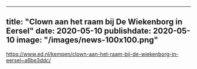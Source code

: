 
---
title: "Clown aan het raam bij De Wiekenborg in Eersel"
date: 2020-05-10
publishdate: 2020-05-10
image: "/images/news-100x100.png"
---

https://www.ed.nl/kempen/clown-aan-het-raam-bij-de-wiekenborg-in-eersel~a6be3ddc/
